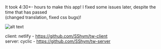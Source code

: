 It took 4:30+- hours to make this app! I fixed some issues later, despite the time that has passed<br>
(changed translation, fixed css bugs)!

![alt text](https://res.cloudinary.com/dotmufoiy/image/upload/v1680038374/kuzpy49kewu4mlvm1ap4.png "Optional title")

client: netlify - https://github.com/SShym/tw-client<br>
server: cyclic - https://github.com/SShym/tw-server
